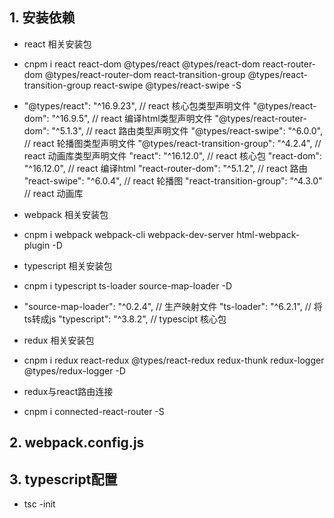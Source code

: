 ## 1. 安装依赖
- react 相关安装包
-  cnpm i react react-dom @types/react @types/react-dom react-router-dom @types/react-router-dom react-transition-group @types/react-transition-group react-swipe @types/react-swipe -S
- "@types/react": "^16.9.23", // react 核心包类型声明文件
    "@types/react-dom": "^16.9.5", // react 编译html类型声明文件
    "@types/react-router-dom": "^5.1.3", // react 路由类型声明文件
    "@types/react-swipe": "^6.0.0", // react 轮播图类型声明文件
    "@types/react-transition-group": "^4.2.4", // react 动画库类型声明文件
    "react": "^16.12.0", // react 核心包
    "react-dom": "^16.12.0", // react 编译html
    "react-router-dom": "^5.1.2", // react 路由
    "react-swipe": "^6.0.4", // react 轮播图
    "react-transition-group": "^4.3.0" // react 动画库

- webpack 相关安装包
- cnpm i webpack webpack-cli webpack-dev-server html-webpack-plugin -D

- typescript 相关安装包
- cnpm i typescript ts-loader source-map-loader -D
- "source-map-loader": "^0.2.4", // 生产映射文件
    "ts-loader": "^6.2.1", // 将ts转成js
    "typescript": "^3.8.2", // typescipt 核心包

- redux 相关安装包
- cnpm i redux react-redux @types/react-redux redux-thunk redux-logger @types/redux-logger -D

- redux与react路由连接
- cnpm i connected-react-router -S

## 2. webpack.config.js

## 3. typescript配置  
- tsc -init